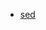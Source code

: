 



- [sed](https://www.cyberciti.biz/faq/how-to-use-sed-to-find-and-replace-text-in-files-in-linux-unix-shell/)